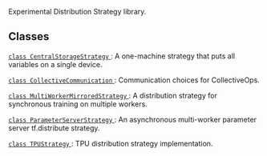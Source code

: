 Experimental Distribution Strategy library.



## Classes
[ `class CentralStorageStrategy` ](https://tensorflow.google.cn/api_docs/python/tf/compat/v1/distribute/experimental/CentralStorageStrategy): A one-machine strategy that puts all variables on a single device.

[ `class CollectiveCommunication` ](https://tensorflow.google.cn/api_docs/python/tf/distribute/experimental/CollectiveCommunication): Communication choices for CollectiveOps.

[ `class MultiWorkerMirroredStrategy` ](https://tensorflow.google.cn/api_docs/python/tf/compat/v1/distribute/experimental/MultiWorkerMirroredStrategy): A distribution strategy for synchronous training on multiple workers.

[ `class ParameterServerStrategy` ](https://tensorflow.google.cn/api_docs/python/tf/compat/v1/distribute/experimental/ParameterServerStrategy): An asynchronous multi-worker parameter server tf.distribute strategy.

[ `class TPUStrategy` ](https://tensorflow.google.cn/api_docs/python/tf/compat/v1/distribute/experimental/TPUStrategy): TPU distribution strategy implementation.

